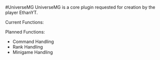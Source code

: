 #UniverseMG
UniverseMG is a core plugin requested for creation by the player EthanYT.

Current Functions:


Planned Functions:
* Command Handling
* Rank Handling
* Minigame Handling

